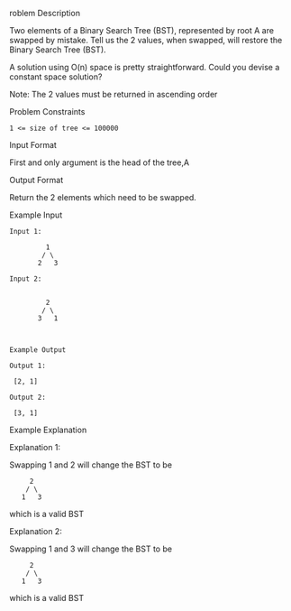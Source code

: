 roblem Description

Two elements of a Binary Search Tree (BST), represented by root A are swapped by mistake. Tell us the 2 values, when swapped, will restore the Binary Search Tree (BST).

A solution using O(n) space is pretty straightforward. Could you devise a constant space solution?

Note: The 2 values must be returned in ascending order



Problem Constraints

    1 <= size of tree <= 100000



Input Format

First and only argument is the head of the tree,A



Output Format

Return the 2 elements which need to be swapped.



Example Input
    
    Input 1:
    
             1 
            / \ 
           2   3
    
    Input 2:
    
     
             2
            / \
           3   1
    
    
    
    Example Output
    
    Output 1:
    
     [2, 1]
    
    Output 2:
    
     [3, 1]


Example Explanation

Explanation 1:

Swapping 1 and 2 will change the BST to be 

         2
        / \
       1   3

which is a valid BST 

Explanation 2:

Swapping 1 and 3 will change the BST to be

         2
        / \
       1   3

which is a valid BST 